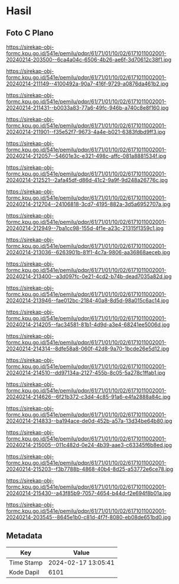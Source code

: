 # Hasil

## Foto C Plano

https://sirekap-obj-formc.kpu.go.id/541e/pemilu/pdpr/61/71/01/10/02/6171011002001-20240214-203500--6ca4a04c-6506-4b26-ae6f-3d70612c38f1.jpg

https://sirekap-obj-formc.kpu.go.id/541e/pemilu/pdpr/61/71/01/10/02/6171011002001-20240214-211149--4100492a-90a7-416f-9729-a0876da461b2.jpg

https://sirekap-obj-formc.kpu.go.id/541e/pemilu/pdpr/61/71/01/10/02/6171011002001-20240214-211431--b0033a83-77a6-49fc-946b-a740c8e8f160.jpg

https://sirekap-obj-formc.kpu.go.id/541e/pemilu/pdpr/61/71/01/10/02/6171011002001-20240214-211901--f35e52f7-9673-4a4e-b021-6383fdbd9ff3.jpg

https://sirekap-obj-formc.kpu.go.id/541e/pemilu/pdpr/61/71/01/10/02/6171011002001-20240214-212057--54601e3c-e321-498c-affc-081a8881534f.jpg

https://sirekap-obj-formc.kpu.go.id/541e/pemilu/pdpr/61/71/01/10/02/6171011002001-20240214-212521--2afa45df-d86d-41c2-9a9f-9d248a26776c.jpg

https://sirekap-obj-formc.kpu.go.id/541e/pemilu/pdpr/61/71/01/10/02/6171011002001-20240214-212704--24106818-3cd7-4195-882a-3d5a6952707a.jpg

https://sirekap-obj-formc.kpu.go.id/541e/pemilu/pdpr/61/71/01/10/02/6171011002001-20240214-212949--7ba1cc98-155d-4f1e-a23c-21315f1359c1.jpg

https://sirekap-obj-formc.kpu.go.id/541e/pemilu/pdpr/61/71/01/10/02/6171011002001-20240214-213036--6263901b-81f1-4c7a-9806-aa36868aeceb.jpg

https://sirekap-obj-formc.kpu.go.id/541e/pemilu/pdpr/61/71/01/10/02/6171011002001-20240214-213400--a3d097fc-0e21-4cd2-b74b-dead7035a82d.jpg

https://sirekap-obj-formc.kpu.go.id/541e/pemilu/pdpr/61/71/01/10/02/6171011002001-20240214-213946--fae012bc-2184-40a8-8d5d-98a015c6ac14.jpg

https://sirekap-obj-formc.kpu.go.id/541e/pemilu/pdpr/61/71/01/10/02/6171011002001-20240214-214205--fac34581-81b1-4d9d-a3e4-68241ee5006d.jpg

https://sirekap-obj-formc.kpu.go.id/541e/pemilu/pdpr/61/71/01/10/02/6171011002001-20240214-214314--8dfe58a8-060f-42d8-9a70-1bcde26e5d12.jpg

https://sirekap-obj-formc.kpu.go.id/541e/pemilu/pdpr/61/71/01/10/02/6171011002001-20240214-214510--dd97134a-2127-455b-8c05-5a278c1ffab1.jpg

https://sirekap-obj-formc.kpu.go.id/541e/pemilu/pdpr/61/71/01/10/02/6171011002001-20240214-214626--6f21b372-c3d4-4c85-91a6-e4fa2888a84c.jpg

https://sirekap-obj-formc.kpu.go.id/541e/pemilu/pdpr/61/71/01/10/02/6171011002001-20240214-214833--ba194ace-de0d-452b-a57a-13d34be64b80.jpg

https://sirekap-obj-formc.kpu.go.id/541e/pemilu/pdpr/61/71/01/10/02/6171011002001-20240214-215005--011c482d-0e24-4b39-aae3-c63345f6b8ed.jpg

https://sirekap-obj-formc.kpu.go.id/541e/pemilu/pdpr/61/71/01/10/02/6171011002001-20240214-215203--f3b7788b-4868-40b4-8d25-a53772e6ce78.jpg

https://sirekap-obj-formc.kpu.go.id/541e/pemilu/pdpr/61/71/01/10/02/6171011002001-20240214-215430--a43f85b9-7057-4654-b44d-f2e694f8b01a.jpg

https://sirekap-obj-formc.kpu.go.id/541e/pemilu/pdpr/61/71/01/10/02/6171011002001-20240214-203545--8645e1b0-c81d-4f7f-8080-eb08de651bd0.jpg


## Metadata

| Key        | Value               |
| ---------- | ------------------- |
| Time Stamp | 2024-02-17 13:05:41 |
| Kode Dapil | 6101                |



